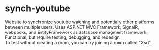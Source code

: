 # synch-youtube
Website to synchronize youtube watching and potentially other platforms between multiple users. Uses ASP.NET MVC Framework, SignalR, webpacks, and EntityFramework as database managment framework.  
Functional, but require testing, debugging, and redesign.  
To test without creating a room, you can try joining a room called "Xsd".
